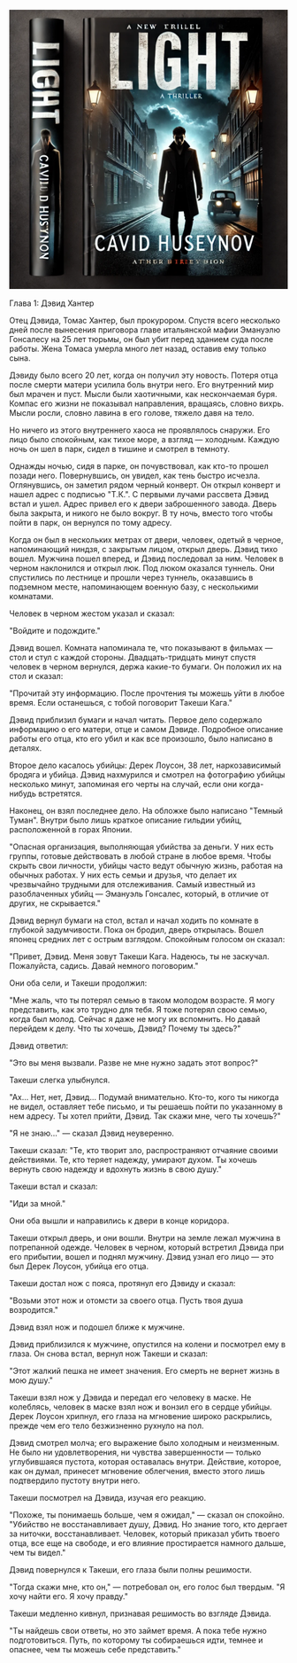 ![Book Cover ](cover2.webp)

Глава 1: Дэвид Хантер

Отец Дэвида, Томас Хантер, был прокурором. Спустя всего несколько дней после вынесения приговора главе итальянской мафии Эмануэлю Гонсалесу на 25 лет тюрьмы, он был убит перед зданием суда после работы. Жена Томаса умерла много лет назад, оставив ему только сына.

Дэвиду было всего 20 лет, когда он получил эту новость. Потеря отца после смерти матери усилила боль внутри него. Его внутренний мир был мрачен и пуст. Мысли были хаотичными, как нескончаемая буря. Компас его жизни не показывал направления, вращаясь, словно вихрь. Мысли росли, словно лавина в его голове, тяжело давя на тело.

Но ничего из этого внутреннего хаоса не проявлялось снаружи. Его лицо было спокойным, как тихое море, а взгляд — холодным. Каждую ночь он шел в парк, сидел в тишине и смотрел в темноту.

Однажды ночью, сидя в парке, он почувствовал, как кто-то прошел позади него. Повернувшись, он увидел, как тень быстро исчезла. Оглянувшись, он заметил рядом черный конверт. Он открыл конверт и нашел адрес с подписью "Т.К.". С первыми лучами рассвета Дэвид встал и ушел. Адрес привел его к двери заброшенного завода. Дверь была закрыта, и никого не было вокруг. В ту ночь, вместо того чтобы пойти в парк, он вернулся по тому адресу.

Когда он был в нескольких метрах от двери, человек, одетый в черное, напоминающий ниндзя, с закрытым лицом, открыл дверь. Дэвид тихо вошел. Мужчина пошел вперед, и Дэвид последовал за ним. Человек в черном наклонился и открыл люк. Под люком оказался туннель. Они спустились по лестнице и прошли через туннель, оказавшись в подземном месте, напоминающем военную базу, с несколькими комнатами.

Человек в черном жестом указал и сказал:

"Войдите и подождите."

Дэвид вошел. Комната напоминала те, что показывают в фильмах — стол и стул с каждой стороны. Двадцать-тридцать минут спустя человек в черном вернулся, держа какие-то бумаги. Он положил их на стол и сказал:

"Прочитай эту информацию. После прочтения ты можешь уйти в любое время. Если останешься, с тобой поговорит Такеши Кага."

Дэвид приблизил бумаги и начал читать. Первое дело содержало информацию о его матери, отце и самом Дэвиде. Подробное описание работы его отца, кто его убил и как все произошло, было написано в деталях.

Второе дело касалось убийцы: Дерек Лоусон, 38 лет, наркозависимый бродяга и убийца. Дэвид нахмурился и смотрел на фотографию убийцы несколько минут, запоминая его черты на случай, если они когда-нибудь встретятся.

Наконец, он взял последнее дело. На обложке было написано "Темный Туман". Внутри было лишь краткое описание гильдии убийц, расположенной в горах Японии.

"Опасная организация, выполняющая убийства за деньги. У них есть группы, готовые действовать в любой стране в любое время. Чтобы скрыть свои личности, убийцы часто ведут обычную жизнь, работая на обычных работах. У них есть семьи и друзья, что делает их чрезвычайно трудными для отслеживания. Самый известный из разоблаченных убийц — Эмануэль Гонсалес, который, в отличие от других, не скрывается."

Дэвид вернул бумаги на стол, встал и начал ходить по комнате в глубокой задумчивости. Пока он бродил, дверь открылась. Вошел японец средних лет с острым взглядом. Спокойным голосом он сказал:

"Привет, Дэвид. Меня зовут Такеши Кага. Надеюсь, ты не заскучал. Пожалуйста, садись. Давай немного поговорим."

Они оба сели, и Такеши продолжил:

"Мне жаль, что ты потерял семью в таком молодом возрасте. Я могу представить, как это трудно для тебя. Я тоже потерял свою семью, когда был молод. Сейчас я даже не могу их вспомнить. Но давай перейдем к делу. Что ты хочешь, Дэвид? Почему ты здесь?"

Дэвид ответил:

"Это вы меня вызвали. Разве не мне нужно задать этот вопрос?"

Такеши слегка улыбнулся.

"Ах... Нет, нет, Дэвид... Подумай внимательно. Кто-то, кого ты никогда не видел, оставляет тебе письмо, и ты решаешь пойти по указанному в нем адресу. Ты хотел прийти, Дэвид. Так скажи мне, чего ты хочешь?"

"Я не знаю..." — сказал Дэвид неуверенно.

Такеши сказал: "Те, кто творит зло, распространяют отчаяние своими действиями. Те, кто теряет надежду, умирают духом. Ты хочешь вернуть свою надежду и вдохнуть жизнь в свою душу."

Такеши встал и сказал:

"Иди за мной."

Они оба вышли и направились к двери в конце коридора.

Такеши открыл дверь, и они вошли. Внутри на земле лежал мужчина в потрепанной одежде. Человек в черном, который встретил Дэвида при его прибытии, вошел и поднял мужчину. Дэвид узнал его лицо — это был Дерек Лоусон, убийца его отца.

Такеши достал нож с пояса, протянул его Дэвиду и сказал:

"Возьми этот нож и отомсти за своего отца. Пусть твоя душа возродится."

Дэвид взял нож и подошел ближе к мужчине.

Дэвид приблизился к мужчине, опустился на колени и посмотрел ему в глаза. Он снова встал, вернул нож Такеши и сказал:

"Этот жалкий пешка не имеет значения. Его смерть не вернет жизнь в мою душу."

Такеши взял нож у Дэвида и передал его человеку в маске. Не колеблясь, человек в маске взял нож и вонзил его в сердце убийцы. Дерек Лоусон хрипнул, его глаза на мгновение широко раскрылись, прежде чем его тело безжизненно рухнуло на пол.

Дэвид смотрел молча; его выражение было холодным и неизменным. Не было ни удовлетворения, ни чувства завершенности — только углубившаяся пустота, которая оставалась внутри. Действие, которое, как он думал, принесет мгновение облегчения, вместо этого лишь подтвердило пустоту внутри него.

Такеши посмотрел на Дэвида, изучая его реакцию.

"Похоже, ты понимаешь больше, чем я ожидал," — сказал он спокойно. "Убийство не восстанавливает душу, Дэвид. Но знание того, кто дергает за ниточки, восстанавливает. Человек, который приказал убить твоего отца, все еще на свободе, и его влияние простирается намного дальше, чем ты видел."

Дэвид повернулся к Такеши, его глаза были полны решимости.

"Тогда скажи мне, кто он," — потребовал он, его голос был твердым. "Я хочу найти его. Я хочу правду."

Такеши медленно кивнул, признавая решимость во взгляде Дэвида.

"Ты найдешь свои ответы, но это займет время. А пока тебе нужно подготовиться. Путь, по которому ты собираешься идти, темнее и опаснее, чем ты можешь себе представить."
